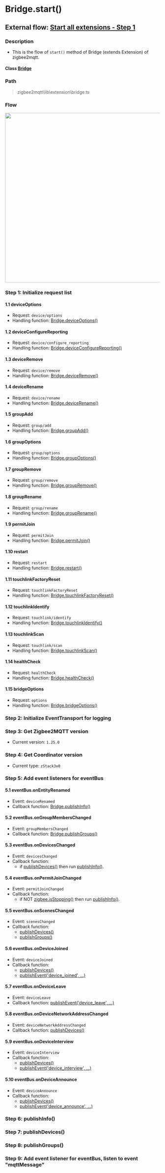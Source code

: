 # Bridge.start() 

## External flow: [Start all extensions - Step 1](5_8_start_all_extensions.md#step-1-bridgestart)

### Description
- This is the flow of `start()` method of Bridge (extends Extension) of zigbee2mqtt.
  
#### Class [Bridge](...)

### Path
> zigbee2mqtt\lib\extension\bridge.ts

### Flow

<img src="../images/5_8_1_bridge.start().png" width="550"/>

### Step 1: Initialize request list

#### 1.1 deviceOptions
- Request: `device/options`
- Handling function: [Bridge.deviceOptions()]()

#### 1.2 deviceConfigureReporting
- Request: `device/configure_reporting`
- Handling function: [Bridge.deviceConfigureReporting()]()

#### 1.3 deviceRemove
- Request: `device/remove`
- Handling function: [Bridge.deviceRemove()]()

#### 1.4 deviceRename
- Request: `device/rename`
- Handling function: [Bridge.deviceRename()]()

#### 1.5 groupAdd
- Request: `group/add`
- Handling function: [Bridge.groupAdd()]()

#### 1.6 groupOptions
- Request: `group/options`
- Handling function: [Bridge.groupOptions()]()

#### 1.7 groupRemove
- Request: `group/remove`
- Handling function: [Bridge.groupRemove()]()

#### 1.8 groupRename
- Request: `group/rename`
- Handling function: [Bridge.groupRename()]()

#### 1.9 permitJoin
- Request: `permitJoin`
- Handling function: [Bridge.permitJoin()]()

#### 1.10 restart
- Request: `restart`
- Handling function: [Bridge.restart()]()

#### 1.11 touchlinkFactoryReset
- Request: `touchlinkFactoryReset`
- Handling function: [Bridge.touchlinkFactoryReset()]()

#### 1.12 touchlinkIdentify
- Request: `touchlink/identify`
- Handling function: [Bridge.touchlinkIdentify()]()

#### 1.13 touchlinkScan
- Request: `touchlink/scan`
- Handling function: [Bridge.touchlinkScan()]()

#### 1.14 healthCheck
- Request: `healthCheck`
- Handling function: [Bridge.healthCheck()]()

#### 1.15 bridgeOptions
- Request: `options`
- Handling function: [Bridge.bridgeOptions()]()

### Step 2: Initialize EventTransport for logging

### Step 3: Get Zigbee2MQTT version
- Current version: `1.25.0`

### Step 4: Get Coordinator version
- Current type: `zStack3x0`

### Step 5: Add event listeners for eventBus

#### 5.1 eventBus.onEntityRenamed
- Event: `deviceRenamed`
- Callback function: [Bridge.publishInfo()]()

#### 5.2 eventBus.onGroupMembersChanged
- Event: `groupMembersChanged`
- Callback function: [Bridge.publishGroups()]()

#### 5.3 eventBus.onDevicesChanged
- Event: `devicesChanged`
- Callback function: 
  - if [publishDevices()]()  then run [publishInfo()]().

#### 5.4 eventBus.onPermitJoinChanged
- Event: `permitJoinChanged`
- Callback function:
  - if NOT [zigbee.isStopping()]() then run [publishInfo()]().

#### 5.5 eventBus.onScenesChanged
- Event: `scenesChanged`
- Callback function: 
  - [publishDevices()]()
  - [publishGroups()]()

#### 5.6 eventBus.onDeviceJoined
- Event: `deviceJoined`
- Callback function: 
  - [publishDevices()]()
  - [publishEvent('device_joined', ...)]()

#### 5.7 eventBus.onDeviceLeave
- Event: `deviceLeave`
- Callback function: [publishEvent('device_leave', ...)]()

#### 5.8 eventBus.onDeviceNetworkAddressChanged
- Event: `deviceNetworkAddressChanged`
- Callback function: [publishDevices()]()

#### 5.9 eventBus.onDeviceInterview
- Event: `deviceInterview`
- Callback function: 
  - [publishDevices()]()
  - [publishEvent('device_interview', ...)]()

#### 5.10 eventBus.onDeviceAnnounce
- Event: `deviceAnnounce`
- Callback function: 
  - [publishDevices()]()
  - [publishEvent('device_announce', ...)]()

### Step 6: publishInfo()

### Step 7: publishDevices()

### Step 8: publishGroups()

### Step 9: Add event listener for eventBus, listen to event "mqttMessage"


